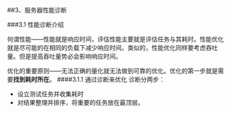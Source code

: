 ##3、服务器性能诊断

###3.1 性能诊断介绍

何谓性能——性能就是响应时间，评估性能主要就是评估任务与其耗时。性能优化就是尽可能的在相同的负载下减少响应时间。类似的，性能优化同样要考虑吞吐量。但是提高吞吐量势必会影响响应时间。

优化的重要原则——无法正确的量化就无法做到可靠的优化。优化的第一步就是需要**找到耗时所在**。
####3.1.1 通过诊断来优化
诊断分两步：

* 设立测试任务并收集耗时
* 对结果整理并排序，将重要的任务放在最顶层。
